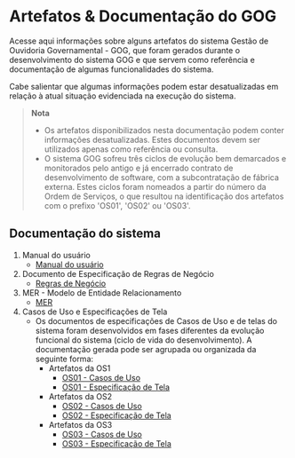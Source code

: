 # Artefatos & Documentação do GOG

Acesse aqui informações sobre alguns artefatos do sistema Gestão de Ouvidoria Governamental - GOG, que foram gerados durante o desenvolvimento do sistema GOG e que servem como referência e documentação de algumas funcionalidades do sistema.

Cabe salientar que algumas informações podem estar desatualizadas em relação à atual situação evidenciada na execução do sistema.

> **Nota**
> - Os artefatos disponibilizados nesta documentação podem conter informações desatualizadas. Estes documentos devem ser utilizados apenas como referência ou consulta.
> - O sistema GOG sofreu três ciclos de evolução bem demarcados e monitorados pelo antigo e já encerrado contrato de desenvolvimento de software, com a subcontratação de fábrica externa. Estes ciclos foram nomeados a partir do número da Ordem de Serviços, o que resultou na identificação dos artefatos com o prefixo 'OS01', 'OS02' ou 'OS03'.

Documentação do sistema
-----------------------
1. Manual do usuário
   - [Manual do usuário](artefato/OS02-OUVIDORIA-Desenvolvimento_Manual-do-Usuário_Contrato_43.2011_v1.0.doc)
2. Documento de Especificação de Regras de Negócio
   - [Regras de Negócio](artefato/OS01-OUVIDORIA-Desenvolvimento_Regras-de-Negocio_Contrato_43.2011_v1.0.docx)
3. MER - Modelo de Entidade Relacionamento
   - [MER](artefato/OS03-OUVIDORIA-Desenvolvimento_MER_Contrato_43.2011_v1.0.jpeg)
4. Casos de Uso e Especificações de Tela
   - Os documentos de especificações de Casos de Uso e de telas do sistema foram desenvolvidos em fases diferentes da evolução funcional do sistema (ciclo de vida do desenvolvimento). A documentação gerada pode ser agrupada ou organizada da seguinte forma:
      - Artefatos da OS1
         - [OS01 - Casos de Uso](artefato/OS01-OUVIDORIA-Desenvolvimento_Casos-de-Uso_Contrato_43.2011_v1.3.rar)
         - [OS01 - Especificação de Tela](artefato/OS01-OUVIDORIA-Desenvolvimento_Especificacao-de-Interface_Contrato_43.2011_v1.2.rar)
      - Artefatos da OS2
         - [OS02 - Casos de Uso](artefato/OS02-OUVIDORIA-Desenvolvimento_Casos-de-Uso_Contrato_43.2011_v1.0.rar)
         - [OS02 - Especificação de Tela](artefato/OS02-OUVIDORIA-Desenvolvimento_Especificação-de-Interface_Contrato_43.2011_v1.0.rar)
      - Artefatos da OS3
         - [OS03 - Casos de Uso](artefato/OS03-OUVIDORIA-Desenvolvimento_Casos-de-Uso_Contrato_43.2011_v1.0.rar)
         - [OS03 - Especificação de Tela](artefato/OS03-OUVIDORIA-Desenvolvimento_Telas_Contrato_43.2011_v1.0.rar)
            
